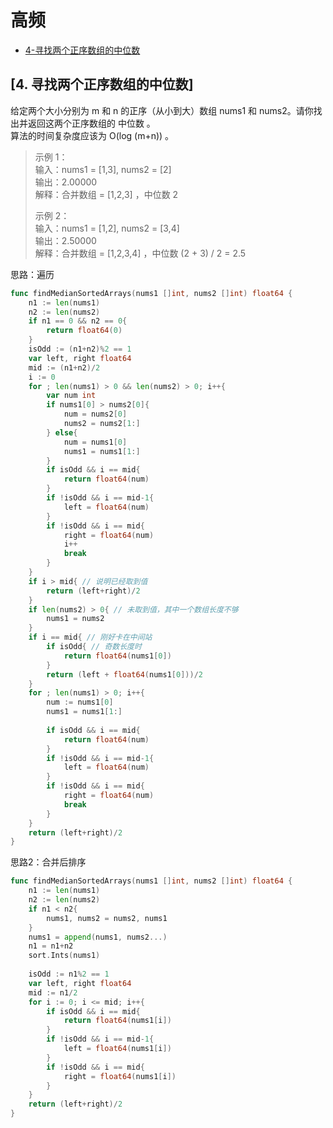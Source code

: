 # 高频
* [4-寻找两个正序数组的中位数](#4-寻找两个正序数组的中位数)

## [4. 寻找两个正序数组的中位数]

给定两个大小分别为 m 和 n 的正序（从小到大）数组 nums1 和 nums2。请你找出并返回这两个正序数组的 中位数 。 \
算法的时间复杂度应该为 O(log (m+n)) 。

> 示例 1： \
> 输入：nums1 = [1,3], nums2 = [2] \
> 输出：2.00000 \
> 解释：合并数组 = [1,2,3] ，中位数 2
>
> 示例 2： \
> 输入：nums1 = [1,2], nums2 = [3,4] \
> 输出：2.50000 \
> 解释：合并数组 = [1,2,3,4] ，中位数 (2 + 3) / 2 = 2.5

思路：遍历
```go
func findMedianSortedArrays(nums1 []int, nums2 []int) float64 {
    n1 := len(nums1)
    n2 := len(nums2)
    if n1 == 0 && n2 == 0{
        return float64(0)
    }
    isOdd := (n1+n2)%2 == 1
    var left, right float64
    mid := (n1+n2)/2
    i := 0
    for ; len(nums1) > 0 && len(nums2) > 0; i++{
        var num int
        if nums1[0] > nums2[0]{
            num = nums2[0]
            nums2 = nums2[1:]
        } else{
            num = nums1[0]
            nums1 = nums1[1:]
        }
        if isOdd && i == mid{
            return float64(num)
        }
        if !isOdd && i == mid-1{
            left = float64(num)
        }
        if !isOdd && i == mid{
            right = float64(num)
            i++
            break
        }
    }
    if i > mid{ // 说明已经取到值
        return (left+right)/2
    }
    if len(nums2) > 0{ // 未取到值，其中一个数组长度不够
        nums1 = nums2
    }
    if i == mid{ // 刚好卡在中间站
        if isOdd{ // 奇数长度时
            return float64(nums1[0])
        }
        return (left + float64(nums1[0]))/2
    }
    for ; len(nums1) > 0; i++{
        num := nums1[0]
        nums1 = nums1[1:]
        
        if isOdd && i == mid{
            return float64(num)
        }
        if !isOdd && i == mid-1{
            left = float64(num)
        }
        if !isOdd && i == mid{
            right = float64(num)
            break
        }
    }
    return (left+right)/2
}
```
思路2：合并后排序
```go
func findMedianSortedArrays(nums1 []int, nums2 []int) float64 {
    n1 := len(nums1)
    n2 := len(nums2)
    if n1 < n2{
        nums1, nums2 = nums2, nums1
    }
    nums1 = append(nums1, nums2...)
    n1 = n1+n2
    sort.Ints(nums1)
    
    isOdd := n1%2 == 1
    var left, right float64
    mid := n1/2
    for i := 0; i <= mid; i++{
        if isOdd && i == mid{
            return float64(nums1[i])
        }
        if !isOdd && i == mid-1{
            left = float64(nums1[i])
        }
        if !isOdd && i == mid{
            right = float64(nums1[i])
        }
    }
    return (left+right)/2
}
```